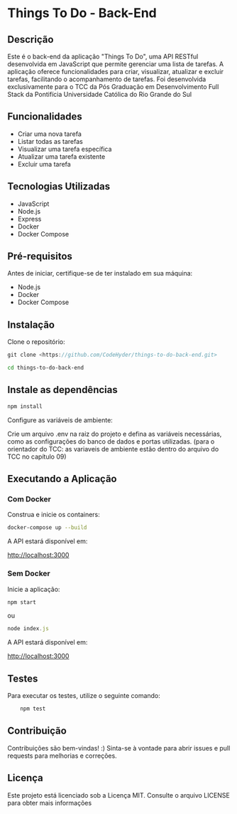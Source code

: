 # Things To Do - Back-End

## Descrição

Este é o back-end da aplicação "Things To Do", uma API RESTful desenvolvida em JavaScript que permite gerenciar uma lista de tarefas. A aplicação oferece funcionalidades para criar, visualizar, atualizar e excluir tarefas, facilitando o acompanhamento de tarefas. Foi desenvolvida exclusivamente para o TCC da Pós Graduação em Desenvolvimento Full Stack da Pontifícia Universidade Católica do Rio Grande do Sul

## Funcionalidades

- Criar uma nova tarefa
- Listar todas as tarefas
- Visualizar uma tarefa específica
- Atualizar uma tarefa existente
- Excluir uma tarefa

## Tecnologias Utilizadas

- JavaScript
- Node.js
- Express
- Docker
- Docker Compose

## Pré-requisitos

Antes de iniciar, certifique-se de ter instalado em sua máquina:

- Node.js
- Docker
- Docker Compose

## Instalação

Clone o repositório:

```javascript
git clone <https://github.com/CodeHyder/things-to-do-back-end.git>
```

```bash
cd things-to-do-back-end
```

## Instale as dependências

```javascript
npm install
```

Configure as variáveis de ambiente:

Crie um arquivo .env na raiz do projeto e defina as variáveis necessárias, como as configurações do banco de dados e portas utilizadas.
(para o orientador do TCC: as variaveis de ambiente estão dentro do arquivo do TCC no capítulo 09)

## Executando a Aplicação

### Com Docker

Construa e inicie os containers:

```bash
docker-compose up --build
```

A API estará disponível em:

<http://localhost:3000>

### Sem Docker

Inicie a aplicação:

```javascript
npm start 
```

ou

```javascript
node index.js
```

A API estará disponível em:

<http://localhost:3000>

## Testes

Para executar os testes, utilize o seguinte comando:

```javascript
    npm test
```

## Contribuição

Contribuições são bem-vindas! :) Sinta-se à vontade para abrir issues e pull requests para melhorias e correções.

## Licença

Este projeto está licenciado sob a Licença MIT. Consulte o arquivo LICENSE para obter mais informações
